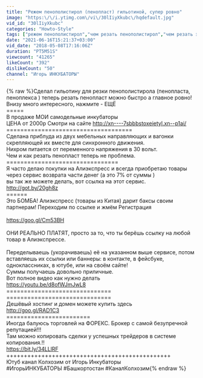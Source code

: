 ```yaml
---
title: "Режем пенополистирол (пенопласт) гильотиной, супер ровно"
image: "https:\/\/i.ytimg.com\/vi\/30lIiyXkubc\/hqdefault.jpg"
vid_id: "30lIiyXkubc"
categories: "Howto-Style"
tags: ["режем пенополистирол","чем резать пенополистирол","чем резать экструдированный пенополистирол"]
date: "2021-06-16T15:21:37+03:00"
vid_date: "2018-05-08T17:16:06Z"
duration: "PT5M51S"
viewcount: "41265"
likeCount: "392"
dislikeCount: "50"
channel: "Игорь ИНКУБАТОРЫ"
---
```

{% raw %}Сделал гильотину для резки пенополистирола (пенопласта, пеноплекса ) теперь резать пенопласт можно быстро а главное ровно!<br />Внизу много интересного, нажмите - ЕЩЁ<br />=====<br />В продаже МОИ самодельные инкубаторы  <br />ЦЕНА от 2000р Смотри на сайте <a rel="nofollow" target="blank" href="http://xn----7sbbbstoxeietyl.xn--p1ai/">http://xn----7sbbbstoxeietyl.xn--p1ai/</a><br />====================================<br />Сделана приблуда из двух мебельных направляющих и вагонки скрепляющей их вместе для синхронного движения.<br />Нихром питается от переменного напряжения в 30 вольт.<br />Чем и как резать пенопласт теперь не проблема.<br />================================<br />Я часто делаю покупки на Алиэкспресс и всегда приобретаю товары через сервис возврата части денег (а это 7% от суммы )<br />вы так же можете делать, вот ссылка на этот сервис.<br /><a rel="nofollow" target="blank" href="http://got.by/20gh8z">http://got.by/20gh8z</a><br />======<br />Это БОМБА! Алиэкспресс (товары из Китая) дарит баксы своим партнерам! Переходим по ссылке и жмём Регистрация<br /><br /><a rel="nofollow" target="blank" href="https://goo.gl/Cm53BH">https://goo.gl/Cm53BH</a><br /><br />ОНИ РЕАЛЬНО ПЛАТЯТ, просто за то, что ты берёшь ссылку на любой товар в Алиэкспрессе.<br /><br />Переделываешь (укорачиваешь) её на указанном выше сервисе, потом вставляешь их ссылки или баннеры: в контакте, в фейсбуке, одноклассниках, в ютубе, или на своём сайте!<br />Суммы получаешь довольно приличные.<br />Вот полное видео как нужно делать<br /><a rel="nofollow" target="blank" href="https://youtu.be/d8ofWJmJwL8">https://youtu.be/d8ofWJmJwL8</a><br />==============================<br />==============================<br />Дешёвый хостинг и домен можете купить здесь<br /><a rel="nofollow" target="blank" href="http://goo.gl/RAD1C3">http://goo.gl/RAD1C3</a><br />========================<br />Иногда балуюсь торговлей на ФОРЕКС. Брокер с самой безупречной репутацией!!!<br />Там можно копировать сделки у успешных трейдеров в системе копирования.!!<br /><a rel="nofollow" target="blank" href="https://bit.ly/34LLlRF">https://bit.ly/34LLlRF</a><br />+++++++++++++++++++++++++++++++++++++++++++++++<br />Ютуб канал Колхозим от Игорь Инкубаторы<br />#ИгорьИНКУБАТОРЫ #Башкортостан #КаналКолхозим{% endraw %}

